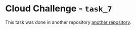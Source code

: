 # Cloud Challenge - `task_7`

This task was done in another repository [another repository](https://github.com/m-n-zuk/dareit-task-terraform/).
